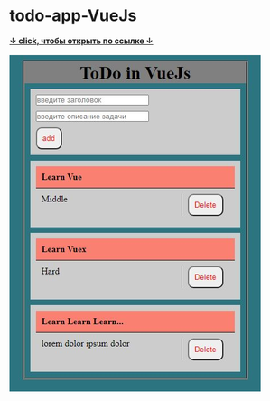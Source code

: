 # todo-app-VueJs
<a target="_blank" href="https://westerovs.github.io/todo-app-VueJs/"><b>↓ click, чтобы открыть по ссылке ↓<b></a>
<br>
<br>
<img src="cover.jpg"/>
